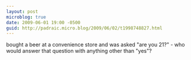 ```yaml
---
layout: post
microblog: true
date: 2009-06-01 19:00 -0500
guid: http://padraic.micro.blog/2009/06/02/t1998748827.html
---
```

bought a beer at a convenience store and was asked "are you 21?" - who would answer that question with anything other than "yes"?
